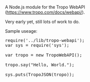 A Node.js module for the Tropo WebAPI (https://www.tropo.com/docs/webapi/). 

Very early yet, still lots of work to do.

Sample useage:

<pre>
require('../lib/tropo-webapi');
var sys = require('sys');

var tropo = new TropoWebAPI();

tropo.say("Hello, World.");

sys.puts(TropoJSON(tropo));
</pre>
